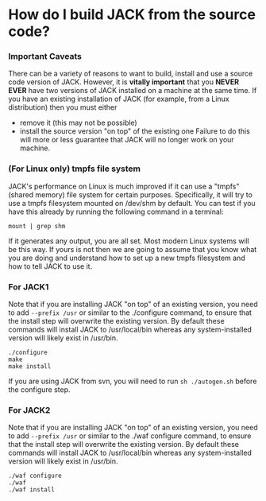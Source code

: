 
# How do I build JACK from the source code?

### Important Caveats

There can be a variety of reasons to want to build, install and use a source
code version of JACK. However, it is **vitally important** that you **NEVER
EVER** have two versions of JACK installed on a machine at the same time. If
you have an existing installation of JACK (for example, from a Linux
distribution) then you must either

  * remove it (this may not be possible) 
  * install the source version "on top" of the existing one 
Failure to do this will more or less guarantee that JACK will no longer work
on your machine.

### (For Linux only) tmpfs file system

JACK's performance on Linux is much improved if it can use a "tmpfs" (shared
memory) file system for certain purposes. Specifically, it will try to use a
tmpfs filesystem mounted on /dev/shm by default. You can test if you have this
already by running the following command in a terminal:

    
    
    mount | grep shm
    

If it generates any output, you are all set. Most modern Linux systems will be
this way. If yours is not then we are going to assume that you know what you
are doing and understand how to set up a new tmpfs filesystem and how to tell
JACK to use it.

### For JACK1

Note that if you are installing JACK "on top" of an existing version, you need
to add `--prefix /usr` or similar to the ./configure command, to ensure that
the install step will overwrite the existing version. By default these
commands will install JACK to /usr/local/bin whereas any system-installed
version will likely exist in /usr/bin.

    
    
    ./configure
    make
    make install
    

If you are using JACK from svn, you will need to run `sh ./autogen.sh` before
the configure step.

### For JACK2

Note that if you are installing JACK "on top" of an existing version, you need
to add `--prefix /usr` or similar to the ./waf configure command, to ensure
that the install step will overwrite the existing version. By default these
commands will install JACK to /usr/local/bin whereas any system-installed
version will likely exist in /usr/bin.

    
    
    ./waf configure
    ./waf
    ./waf install
    

